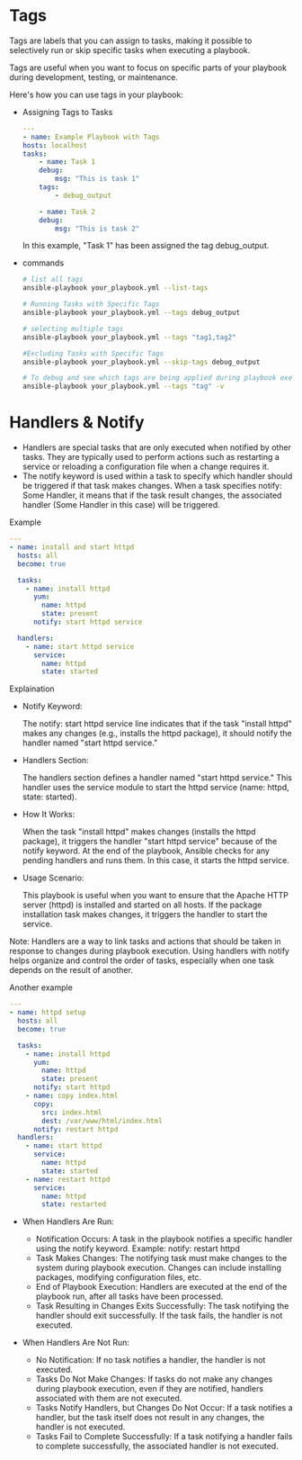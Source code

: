 # Tags
Tags are labels that you can assign to tasks, making it possible to selectively run or skip specific tasks when executing a playbook. 

Tags are useful when you want to focus on specific parts of your playbook during development, testing, or maintenance.

Here's how you can use tags in your playbook:

- Assigning Tags to Tasks
    ```yaml
    ---
    - name: Example Playbook with Tags
    hosts: localhost
    tasks:
        - name: Task 1
        debug:
            msg: "This is task 1"
        tags:
            - debug_output

        - name: Task 2
        debug:
            msg: "This is task 2"
    ```
    In this example, "Task 1" has been assigned the tag debug_output.

- commands
    ```bash
    # list all tags
    ansible-playbook your_playbook.yml --list-tags

    # Running Tasks with Specific Tags
    ansible-playbook your_playbook.yml --tags debug_output

    # selecting multiple tags
    ansible-playbook your_playbook.yml --tags "tag1,tag2"

    #Excluding Tasks with Specific Tags
    ansible-playbook your_playbook.yml --skip-tags debug_output

    # To debug and see which tags are being applied during playbook execution
    ansible-playbook your_playbook.yml --tags "tag" -v
    ```

# Handlers & Notify
- Handlers are special tasks that are only executed when notified by other tasks. They are typically used to perform actions such as restarting a service or reloading a configuration file when a change requires it.
- The notify keyword is used within a task to specify which handler should be triggered if that task makes changes. When a task specifies notify: Some Handler, it means that if the task result changes, the associated handler (Some Handler in this case) will be triggered.

Example
```yaml
---
- name: install and start httpd
  hosts: all
  become: true

  tasks:
    - name: install httpd
      yum:
        name: httpd
        state: present
      notify: start httpd service

  handlers:
    - name: start httpd service
      service:
        name: httpd
        state: started
```
Explaination

 - Notify Keyword:

    The notify: start httpd service line indicates that if the task "install httpd" makes any changes (e.g., installs the httpd package), it should notify the handler named "start httpd service."
- Handlers Section:

    The handlers section defines a handler named "start httpd service."
    This handler uses the service module to start the httpd service (name: httpd, state: started).

- How It Works:

    When the task "install httpd" makes changes (installs the httpd package), it triggers the handler "start httpd service" because of the notify keyword.
    At the end of the playbook, Ansible checks for any pending handlers and runs them. In this case, it starts the httpd service.

- Usage Scenario:

    This playbook is useful when you want to ensure that the Apache HTTP server (httpd) is installed and started on all hosts. If the package installation task makes changes, it triggers the handler to start the service.

Note:
Handlers are a way to link tasks and actions that should be taken in response to changes during playbook execution.
Using handlers with notify helps organize and control the order of tasks, especially when one task depends on the result of another.

Another example
```yaml
---
- name: httpd setup
  hosts: all
  become: true

  tasks:
    - name: install httpd
      yum:
        name: httpd
        state: present
      notify: start httpd
    - name: copy index.html
      copy:
        src: index.html
        dest: /var/www/html/index.html
      notify: restart httpd
  handlers:
    - name: start httpd
      service:
        name: httpd
        state: started
    - name: restart httpd
      service:
        name: httpd
        state: restarted
```
- When Handlers Are Run:
    - Notification Occurs: A task in the playbook notifies a specific handler using the notify keyword.
    Example: notify: restart httpd
    - Task Makes Changes: The notifying task must make changes to the system during playbook execution.
    Changes can include installing packages, modifying configuration files, etc.
    - End of Playbook Execution: Handlers are executed at the end of the playbook run, after all tasks have been processed.
    - Task Resulting in Changes Exits Successfully: The task notifying the handler should exit successfully. If the task fails, the handler is not executed.

- When Handlers Are Not Run:
    - No Notification: If no task notifies a handler, the handler is not executed.
    - Tasks Do Not Make Changes: If tasks do not make any changes during playbook execution, even if they are notified, handlers associated with them are not executed.
    - Tasks Notify Handlers, but Changes Do Not Occur: If a task notifies a handler, but the task itself does not result in any changes, the handler is not executed.
    - Tasks Fail to Complete Successfully: If a task notifying a handler fails to complete successfully, the associated handler is not executed.



